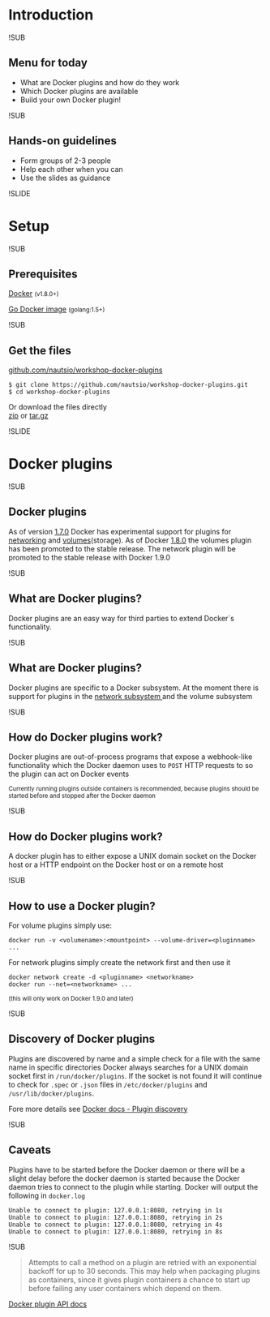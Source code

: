 # Introduction

!SUB
## Menu for today
- What are Docker plugins and how do they work
- Which Docker plugins are available
- Build your own Docker plugin!

!SUB
## Hands-on guidelines
- Form groups of 2-3 people
- Help each other when you can
- Use the slides as guidance


!SLIDE
# Setup

!SUB
## Prerequisites
[Docker](https://docs.docker.com/installation) <small>(v1.8.0+)</small>

[Go Docker image](https://hub.docker.com/r/library/golang) <small>(golang:1.5+)</small>

!SUB
## Get the files

[github.com/nautsio/workshop-docker-plugins](https://github.com/nautsio/workshop-docker-plugins)
```
$ git clone https://github.com/nautsio/workshop-docker-plugins.git
$ cd workshop-docker-plugins
```
Or download the files directly
<br>[zip](https://github.com/nautsio/workshop-docker-plugins/archive/master.zip) or [tar.gz](https://github.com/nautsio/workshop-docker-plugins/archive/master.tar.gz)


!SLIDE
# Docker plugins

!SUB
## Docker plugins
As of version [1.7.0](https://blog.docker.com/2015/06/announcing-docker-1-7-multi-host-networking-plugins-and-orchestration-updates/) Docker has experimental support for plugins for [networking](https://github.com/docker/libnetwork/blob/master/docs/remote.md) and [volumes](https://docs.docker.com/extend/plugins_volume/)(storage).
As of Docker [1.8.0](https://blog.docker.com/2015/08/docker-1-8-content-trust-toolbox-registry-orchestration/) the volumes plugin has been promoted to the stable release. The network plugin will be promoted to the stable release with Docker 1.9.0

!SUB
## What are Docker plugins?
Docker plugins are an easy way for third parties to extend Docker´s functionality.

!SUB
## What are Docker plugins?
Docker plugins are specific to a Docker subsystem.
At the moment there is support for plugins in the [network subsystem ](https://github.com/docker/libnetwork/) and the volume subsystem

!SUB
## How do Docker plugins work?
Docker plugins are out-of-process programs that expose a webhook-like functionality which the Docker daemon uses to `POST` HTTP requests to so the plugin can act on Docker events

<small>Currently running plugins outside containers is recommended, because plugins should be started before and stopped after the Docker daemon</small>

!SUB
## How do Docker plugins work?
A docker plugin has to either expose a UNIX domain socket on the Docker host or a HTTP endpoint on the Docker host or on a remote host

!SUB
## How to use a Docker plugin?
For volume plugins simply use:
```
docker run -v <volumename>:<mountpoint> --volume-driver=<pluginname> ...
```

For network plugins simply create the network first and then use it
```
docker network create -d <pluginname> <networkname>
docker run --net=<networkname> ...
```
<small>(this will only work on Docker 1.9.0 and later)</small>

!SUB
## Discovery of Docker plugins
Plugins are discovered by name and a simple check for a file with the same name in specific directories
Docker always searches for a UNIX domain socket first in `/run/docker/plugins`. If the socket is not found it will continue to check for `.spec` or `.json` files in `/etc/docker/plugins` and `/usr/lib/docker/plugins`.

Fore more details see [Docker docs - Plugin discovery](https://docs.docker.com/extend/plugin_api/#plugin-discovery)

!SUB
## Caveats
Plugins have to be started before the Docker daemon or there will be a slight delay before the docker daemon is started because the Docker daemon tries to connect to the plugin while starting. Docker will output the following in `docker.log`
```
Unable to connect to plugin: 127.0.0.1:8080, retrying in 1s
Unable to connect to plugin: 127.0.0.1:8080, retrying in 2s
Unable to connect to plugin: 127.0.0.1:8080, retrying in 4s
Unable to connect to plugin: 127.0.0.1:8080, retrying in 8s
```

!SUB
> Attempts to call a method on a plugin are retried with an exponential backoff for up to 30 seconds. This may help when packaging plugins as containers, since it gives plugin containers a chance to start up before failing any user containers which depend on them.

[Docker plugin API docs](https://github.com/docker/docker/blob/master/docs/extend/plugin_api.md#plugin-retries)
